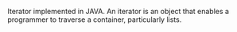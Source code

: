 Iterator implemented in JAVA. An iterator is an object that enables a programmer to traverse a container, particularly lists.
